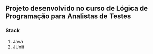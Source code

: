 ## Projeto desenvolvido no curso de Lógica de Programação para Analistas de Testes

### Stack
1. Java
2. JUnit